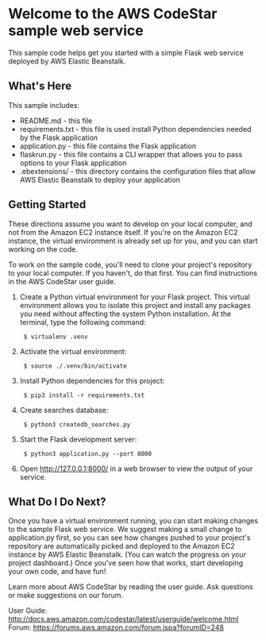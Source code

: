 Welcome to the AWS CodeStar sample web service
==============================================

This sample code helps get you started with a simple Flask web service
deployed by AWS Elastic Beanstalk.

What's Here
-----------

This sample includes:

* README.md - this file
* requirements.txt - this file is used install Python dependencies needed by
  the Flask application
* application.py - this file contains the Flask application
* flaskrun.py - this file contains a CLI wrapper that allows you to pass
  options to your Flask application
* .ebextensions/ - this directory contains the configuration files that allow
  AWS Elastic Beanstalk to deploy your application


Getting Started
---------------

These directions assume you want to develop on your local computer, and not
from the Amazon EC2 instance itself. If you're on the Amazon EC2 instance, the
virtual environment is already set up for you, and you can start working on the
code.

To work on the sample code, you'll need to clone your project's repository to your
local computer. If you haven't, do that first. You can find instructions in the
AWS CodeStar user guide.

1. Create a Python virtual environment for your Flask project. This virtual
   environment allows you to isolate this project and install any packages you
   need without affecting the system Python installation. At the terminal, type
   the following command:

        $ virtualenv .venv

2. Activate the virtual environment:

        $ source ./.venv/bin/activate

3. Install Python dependencies for this project:

        $ pip3 install -r requirements.txt

4. Create searches database:

        $ python3 createdb_searches.py

5. Start the Flask development server:

        $ python3 application.py --port 8000

6. Open http://127.0.0.1:8000/ in a web browser to view the output of your
   service.

What Do I Do Next?
------------------

Once you have a virtual environment running, you can start making changes to
the sample Flask web service. We suggest making a small change to application.py first,
so you can see how changes pushed to your project's repository are automatically picked
and deployed to the Amazon EC2 instance by AWS Elastic Beanstalk. (You can watch the
progress on your project dashboard.) Once you've seen how that works, start developing
your own code, and have fun!

Learn more about AWS CodeStar by reading the user guide. Ask questions or make
suggestions on our forum.

User Guide: http://docs.aws.amazon.com/codestar/latest/userguide/welcome.html
Forum: https://forums.aws.amazon.com/forum.jspa?forumID=248
